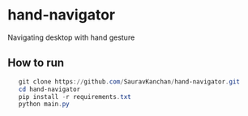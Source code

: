 # hand-navigator #

Navigating desktop with hand gesture

## How to run ##
```powershell
   git clone https://github.com/SauravKanchan/hand-navigator.git
   cd hand-navigator
   pip install -r requirements.txt
   python main.py
```


